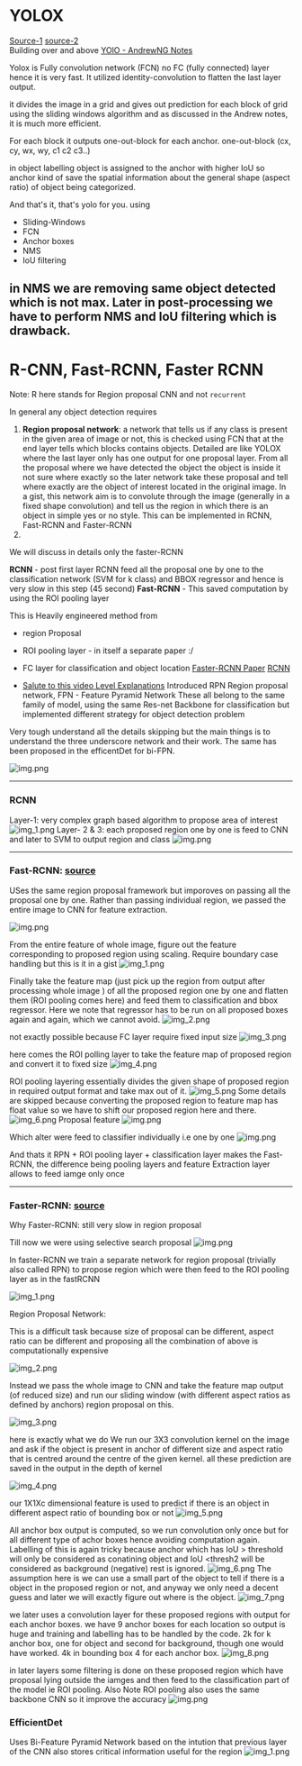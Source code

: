 


# YOLOX
[Source-1](https://blog.paperspace.com/how-to-implement-a-yolo-object-detector-in-pytorch/) [source-2](https://www.datacamp.com/blog/yolo-object-detection-explained?utm_source=google&utm_medium=paid_search&utm_campaignid=19589720830&utm_adgroupid=152984015734&utm_device=c&utm_keyword=&utm_matchtype=&utm_network=g&utm_adpostion=&utm_creative=724847714833&utm_targetid=aud-1685385913382:dsa-2222697811358&utm_loc_interest_ms=&utm_loc_physical_ms=9197829&utm_content=DSA~blog~Data-Science&utm_campaign=230119_1-sea~dsa~tofu_2-b2c_3-us_4-prc_5-na_6-na_7-le_8-pdsh-go_9-nb-e_10-na_11-na-dec24&gad_source=1&gclid=CjwKCAiAjp-7BhBZEiwAmh9rBXffQ738y7053wLqw3z1H2dPpelwheSQk2R7-YQ060P4GN_dVLbz6xoCqD0QAvD_BwE)\
Building over and above [YOlO - AndrewNG Notes](./DeepLearning.ai-Summary-master/4-%20Convolutional%20Neural%20Networks/Readme.md#object-detection-1)

Yolox is Fully convolution network (FCN) no FC (fully connected) layer hence it is very fast. It utilized identity-convolution to flatten the last layer output.

it divides the image in a grid and gives out prediction for each block of grid using the sliding windows algorithm and as discussed in the Andrew notes, it is much more efficient.

For each block it outputs one-out-block for each anchor. one-out-block (cx, cy, wx, wy, c1 c2 c3..)

in object labelling object is assigned to the anchor with higher IoU so anchor kind of save the spatial information about the general shape (aspect ratio) of object being categorized.

And that's it, that's yolo for you. using 
- Sliding-Windows
- FCN
- Anchor boxes
- NMS
- IoU filtering 

in NMS we are removing same object detected which is not max.
Later in post-processing we have to perform NMS and IoU filtering which is drawback.
---

# R-CNN, Fast-RCNN, Faster RCNN
Note: R here stands for Region proposal CNN and not `recurrent`

In general any object detection requires

1. **Region proposal network**: a network that tells us if any class is present in the given area of image or not, this is checked using FCN that at the end layer tells which blocks contains objects. Detailed are like YOLOX where the last layer only has one output for one proposal layer. From all the proposal where we have detected the object the object is inside it not sure where exactly so the later network take these proposal and tell where exactly are the object of interest located in the original image. In a gist, this network aim is to convolute through the image (generally in a fixed shape convolution) and tell us the region in which there is an object in simple yes or no style. This can be implemented in RCNN, Fast-RCNN and Faster-RCNN
2. 
We will discuss in details only the faster-RCNN 

**RCNN** - post first layer RCNN feed all the proposal one by one to the classification network (SVM for k class) and BBOX regressor and hence is very slow in this step (45 second)
**Fast-RCNN** - This saved computation by using the ROI pooling layer

This is Heavily engineered method from 
- region Proposal 
- ROI pooling layer - in itself a separate paper :/
- FC layer for classification and object location
[Faster-RCNN Paper](https://arxiv.org/pdf/1506.01497v3) [RCNN](https://www.youtube.com/watch?v=5DvljLV4S1E)

- [Salute to this video Level Explanations](https://www.youtube.com/watch?v=itjQT-gFQBY)
Introduced RPN Region proposal network, FPN - Feature Pyramid Network
These all belong to the same family of model, using the same Res-net Backbone for classification but implemented different strategy for object detection problem



Very tough understand all the details skipping but the main things is to understand the three underscore network and their work.
The same has been proposed in the efficentDet for bi-FPN. 

![img.png](../Assets/fasterRCNN_arch.png)

---
### RCNN
Layer-1: very complex graph based algorithm to propose area of interest 
![img_1.png](../Assets/RCNN-2.png)
Layer- 2 & 3: each proposed region one by one is feed to CNN and later to SVM to output region and class
![img.png](../Assets/RCNN-1.png)

--- 
### Fast-RCNN: [source](https://www.youtube.com/watch?v=pCkxu9958bU)
USes the same region proposal framework but imporoves on passing all the proposal one by one.
Rather than passing individual region, we passed the entire image to CNN for feature extraction.

![img.png](../Assets/fastRCNN/fastRCNN-1.png)

From the entire feature of whole image, figure out the feature corresponding to proposed region using scaling.
Require boundary case handling but this is it in a gist
![img_1.png](../Assets/fastRCNN/fastRCNN-2.png)

Finally take the feature map (just pick up the region from output after processing whole image ) of all the proposed region one by one and flatten them (ROI pooling comes here) and feed them to classification and bbox regressor. Here we note that regressor has to be run on all proposed boxes again and again, which we cannot avoid.
![img_2.png](../Assets/fastRCNN/fastRCNN-3.png)

not exactly possible because FC layer require fixed input size
![img_3.png](../Assets/fastRCNN/fastRCNN-4.png)

here comes the ROI polling layer to take the feature map of proposed region and convert it to fixed size
![img_4.png](../Assets/fastRCNN/fastRCNN-5.png)

ROI pooling layering essentially divides the given shape of proposed region in required output format and take max out of it. 
![img_5.png](../Assets/fastRCNN/fastRCNN-6.png)
Some details are skipped because converting the proposed region to feature map has float value so we have to shift our proposed region here and there.
![img_6.png](../Assets/fastRCNN/fastRCNN-7.png)
Proposal feature 
![img.png](../Assets/fastRCNN/fastRCNN-9.png)

Which alter were feed to classifier individually i.e one by one 
![img.png](../Assets/fastRCNN/fastRCNN-8.png)

And thats it RPN + ROI pooling layer + classification layer makes the Fast-RCNN, the difference being pooling layers and feature Extraction layer allows to feed iamge only once

--- 
### Faster-RCNN: [source](https://www.youtube.com/watch?v=Qq1yfWDdj5Y)
Why Faster-RCNN: still very slow in region proposal

Till now we were using selective search proposal
![img.png](../Assets/fasterRCNN/img.png)

In faster-RCNN we train a separate network for region proposal (trivially also called RPN) to propose region which were then feed to the ROI pooling layer as in the fastRCNN

![img_1.png](../Assets/fasterRCNN/img_1.png)

Region Proposal Network:

This is a difficult task because size of proposal can be different, aspect ratio can be different and proposing all the combination of above is computationally expensive

![img_2.png](../Assets/fasterRCNN/img_2.png)

Instead we pass the whole image to CNN and take the feature map output (of reduced size) and run our sliding window (with different aspect ratios as defined by anchors) region proposal on this.

![img_3.png](../Assets/fasterRCNN/img_3.png)


here is exactly what we do
We run our 3X3 convolution kernel on the image and ask if the object is present in anchor of different size and aspect ratio that is centred around the centre of the given kernel. all these prediction are saved in the output in the depth of kernel

![img_4.png](../Assets/fasterRCNN/img_4.png)

our 1X1Xc dimensional feature is used to predict if there is an object in different aspect ratio of bounding box or not
![img_5.png](../Assets/fasterRCNN/img_5.png)

All anchor box output is computed, so we run convolution only once but for all different type of achor boxes hence avoiding computation again. Labelling of this is again tricky because anchor which has IoU > threshold will only be considered as conatining object and IoU <thresh2 will be considered as background (negative) rest is ignored.
![img_6.png](../Assets/fasterRCNN/img_6.png)
The assumption here is we can use a small part of the object to tell if there is a object in the proposed region or not, and anyway we only need a decent guess and later we will exactly figure out where is the object.
![img_7.png](../Assets/fasterRCNN/img_7.png)

we later uses a convolution layer for these proposed regions with output for each anchor boxes. we have 9 anchor boxes for each location so output is huge and training and labelling has to be handled by the code. 2k for k anchor box, one for object and second for background, though one would have worked. 4k in bounding box 4 for each anchor box.
![img_8.png](../Assets/fasterRCNN/img_8.png)

in later layers some filtering is done on these proposed region which have proposal lying outside the iamges and then feed to the classification part of the model ie ROI pooling. Also Note ROI pooling also uses the same backbone CNN so it improve the accuracy
![img.png](img.png)



### EfficientDet
Uses Bi-Feature Pyramid Network based on the intution that previous layer of the CNN also stores critical information useful for the region
![img_1.png](img_1.png)